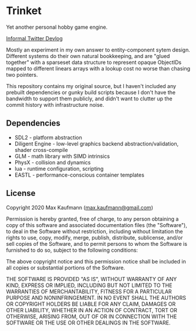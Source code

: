 # Trinket

Yet another personal hobby game engine.

[Informal Twitter Devlog](https://twitter.com/xewlupus/status/1266125978939473921)

Mostly an experiment in my own answer to entity-component sytem design. Different systems do their own natural bookkeeping, and are "glued together" with a sparseset data structure to represent opaque ObjectIDs mapped to different linears arrays with a lookup cost no worse than chasing two pointers.

This repository contains my original source, but I haven't included any prebuilt dependencies or gunky build scripts because I don't have the bandwidth to support them publicly, and didn't want to clutter up the commit history with infrastructure noise.

## Dependencies

- SDL2 - platform abstraction
- Diligent Engine - low-level graphics backend abstraction/validation, shader cross-compile
- GLM - math library with SIMD intrinsics
- PhysX - collision and dynamics
- lua - runtime configuration, scripting
- EASTL - performance-conscious container templates

## License

Copyright 2020 Max Kaufmann (max.kaufmann@gmail.com)

Permission is hereby granted, free of charge, to any person obtaining a copy of this software and associated documentation files (the "Software"), to deal in the Software without restriction, including without limitation the rights to use, copy, modify, merge, publish, distribute, sublicense, and/or sell copies of the Software, and to permit persons to whom the Software is furnished to do so, subject to the following conditions:

The above copyright notice and this permission notice shall be included in all copies or substantial portions of the Software.

THE SOFTWARE IS PROVIDED "AS IS", WITHOUT WARRANTY OF ANY KIND, EXPRESS OR IMPLIED, INCLUDING BUT NOT LIMITED TO THE WARRANTIES OF MERCHANTABILITY, FITNESS FOR A PARTICULAR PURPOSE AND NONINFRINGEMENT. IN NO EVENT SHALL THE AUTHORS OR COPYRIGHT HOLDERS BE LIABLE FOR ANY CLAIM, DAMAGES OR OTHER LIABILITY, WHETHER IN AN ACTION OF CONTRACT, TORT OR OTHERWISE, ARISING FROM, OUT OF OR IN CONNECTION WITH THE SOFTWARE OR THE USE OR OTHER DEALINGS IN THE SOFTWARE.
